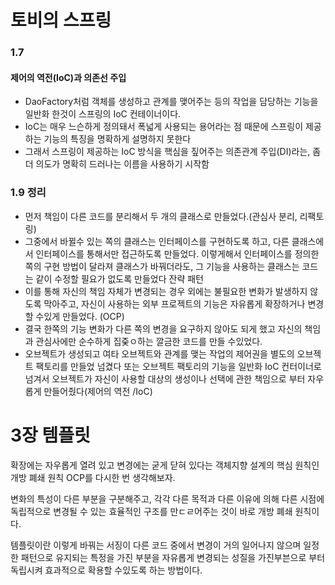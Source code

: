 # 토비의 스프링



### 1.7

#### 제어의 역전(IoC)과 의존선 주입
* DaoFactory처럼 객체를 생성하고 관계를 맺어주는 등의 작업을 담당하는 기능을 일반화 한것이 스프링의 IoC 컨테이너이다.
* IoC는 매우 느슨하게 정의돼서 폭넓게 사용되는 용어라는 점 때문에 스프링이 제공하는 기능의 특징을 명확하게 설명하지 못한다
* 그래서 스프링이 제공하는 IoC 방식을 핵심을 짚어주는 의존관계 주입(DI)라는, 좀더 의도가 명확히 드러나는 이름을 사용하기 시작함


### 1.9 정리

* 먼저 책임이 다른 코드를 분리해서 두 개의 클래스로 만들었다.(관심사 분리, 리팩토링)
* 그중에서 바뀔수 있는 쪽의 클래스는 인터페이스를 구현하도록 하고, 다른 클래스에서 인터페이스를 통해서만 접근하도록 만들었다. 이렇게해서 인터페이스를 정의한 쪽의 구현 방법이 달라져 클래스가 바꿔더라도, 그 기능을 사용하는 클래스는 코드는 같이 수정할 필요가 없도록 만들었다 잔략 패턴
* 이를 통해 자신의 책임 자체가 변경되는 경우 외에는 불필요한 변화가 발생하지 않도록 막아주고, 자신이 사용하는 외부 프로젝트의 기능은 자유롭게 확장하거나 변경할 수있게 만들었다. (OCP)
* 결국 한쪽의 기능 변화가 다른 쪽의 변경을 요구하지 않아도 되게 했고 자신의 책임과 관심사에만 순수하게 집줒ㅇ하는 깔금한 코드를 만들 수있었다.
* 오브젝트가 생성되고 여타 오브젝트와 관계를 맺는 작업의 제어권을 별도의 오브젝트 팩토리를 만들었 넘겼다 또는 오브젝트 팩토리의 기능을 일반화 IoC 컨터이너로 넘겨서 오브젝트가 자신이 사용할 대상의 생성이나 선택에 관한 책임으로 부터 자우롭게 만들어줬다(제어의 역전 /IoC)


# 3장 템플릿

확장에는 자우롭게 열려 있고 변경에는 굳게 닫혀 있다는 객체지향 설계의 핵심 원칙인 개방 폐쇄 원칙 OCP를 다시한 번 생각해보자.

변화의 특성이 다른 부분을 구분해주고, 각각 다른 목적과 다른 이유에 의해 다른 시점에 독립적으로 변경될 수 있는 효율적인 구조를 만ㄷㄹ어주는 것이 바로 개방 폐쇄 원칙이다.

템플릿이란 이렇게 바꿔는 서징이 다른 코드 중에서 변경이 거의 일어나지 않으며 일정한 패턴으로 유지되는 특정을 가진 부분을 자유롭게 변경되는 성질을 가진부븐으로 부터 독립시켜 효과적으로 확용할 수있도록 하는 방법이다.
